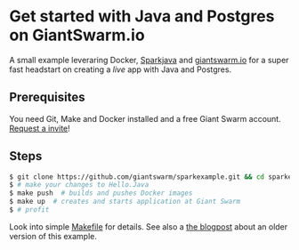 # Get started with Java and Postgres on GiantSwarm.io

A small example leveraring Docker, [Sparkjava](http://sparkjava.com) and [giantswarm.io](http://giantswarm.io) for a super fast headstart on creating a *live* app with Java and Postgres.

## Prerequisites
You need Git, Make and Docker installed and a free Giant Swarm account. [Request a invite](http://giantswarm.io)!

## Steps

```bash
$ git clone https://github.com/giantswarm/sparkexample.git && cd sparkexample
$ # make your changes to Hello.Java
$ make push  # builds and pushes Docker images
$ make up  # creates and starts application at Giant Swarm
$ # profit
```

Look into simple [Makefile](./Makefile) for details. See also a [the blogpost](http://blog.giantswarm.io/getting-started-with-java-development-on-docker) about an older version of this example.